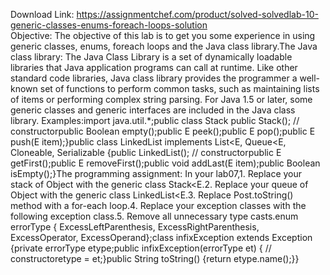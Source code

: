 Download Link: https://assignmentchef.com/product/solved-solvedlab-10-generic-classes-enums-foreach-loops-solution
<br>
Objective: The objective of this lab is to get you some experience in using generic classes, enums, foreach loops and the Java class library.The Java class library: The Java Class Library is a set of dynamically loadable libraries that Java application programs can call at runtime. Like other standard code libraries, Java class library provides the programmer a well-known set of functions to perform common tasks, such as maintaining lists of items or performing complex string parsing. For Java 1.5 or later, some generic classes and generic interfaces are included in the Java class library. Examples:import java.util.*;public class Stack public Stack(); // constructorpublic Boolean empty();public E peek();public E pop();public E push(E item);}public class LinkedList implements List&lt;E, Queue&lt;E, Cloneable, Serializable {public LinkedList(); // constructorpublic E getFirst();public E removeFirst();public void addLast(E item);public Boolean isEmpty();}The programming assignment: In your lab07,1. Replace your stack of Object with the generic class Stack&lt;E.2. Replace your queue of Object with the generic class LinkedList&lt;E.3. Replace Post.toString() method with a for-each loop.4. Replace your exception classes with the following exception class.5. Remove all unnecessary type casts.enum errorType { ExcessLeftParenthesis, ExcessRightParenthesis, ExcessOperator, ExcessOperand};class infixException extends Exception {private errorType etype;public infixException(errorType et) { // constructoretype = et;}public String toString() {return etype.name();}}